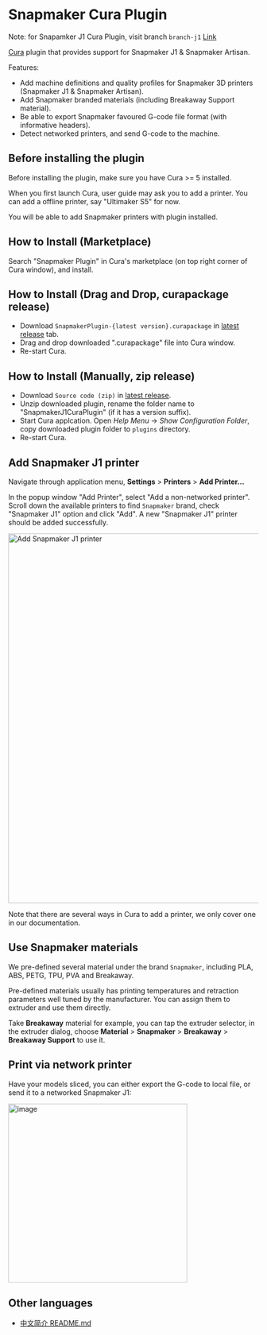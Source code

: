 # Snapmaker Cura Plugin

Note: for Snapamker J1 Cura Plugin, visit branch `branch-j1` [Link](https://github.com/Snapmaker/SnapmakerJ1CuraPlugin/tree/branch-j1)

[Cura](https://github.com/Ultimaker/Cura) plugin that provides support for Snapmaker J1 & Snapmaker Artisan.

Features:

- Add machine definitions and quality profiles for Snapmaker 3D printers (Snapmaker J1 & Snapmaker Artisan).
- Add Snapmaker branded materials (including Breakaway Support material).
- Be able to export Snapmaker favoured G-code file format (with informative headers).
- Detect networked printers, and send G-code to the machine.

## Before installing the plugin

Before installing the plugin, make sure you have Cura >= 5 installed.

When you first launch Cura, user guide may ask you to add a printer. You can add a offline printer, say "Ultimaker S5" for now.

You will be able to add Snapmaker printers with plugin installed.

## How to Install (Marketplace)

Search "Snapmaker Plugin" in Cura's marketplace (on top right corner of Cura window), and install.

## How to Install (Drag and Drop, curapackage release)

- Download `SnapmakerPlugin-{latest version}.curapackage` in [latest release](https://github.com/Snapmaker/SnapmakerJ1CuraPlugin/releases) tab.
- Drag and drop downloaded ".curapackage" file into Cura window.
- Re-start Cura.

## How to Install (Manually, zip release)

- Download `Source code (zip)` in [latest release](https://github.com/Snapmaker/SnapmakerJ1CuraPlugin/releases).
- Unzip downloaded plugin, rename the folder name to "SnapmakerJ1CuraPlugin" (if it has a version suffix).
- Start Cura applcation. Open *Help Menu* -> *Show Configuration Folder*, copy downloaded plugin folder to `plugins` directory.
- Re-start Cura.

## Add Snapmaker J1 printer

Navigate through application menu, **Settings** > **Printers** > **Add Printer...**

In the popup window "Add Printer", select "Add a non-networked printer". Scroll down the available printers to find `Snapmaker` brand, check "Snapmaker J1" option and click "Add". A new "Snapmaker J1" printer should be added successfully.

<img width="744" alt="Add Snapmaker J1 printer" src="https://user-images.githubusercontent.com/3749551/208425647-c568fbbd-d910-426d-b2e7-7fcf4d4c5489.png">

Note that there are several ways in Cura to add a printer, we only cover one in our documentation.

## Use Snapmaker materials

We pre-defined several material under the brand `Snapmaker`, including PLA, ABS, PETG, TPU, PVA and Breakaway.

Pre-defined materials usually has printing temperatures and retraction parameters well tuned by the manufacturer. You can assign them to extruder and use them directly.

Take **Breakaway** material for example, you can tap the extruder selector, in the extruder dialog, choose **Material** > **Snapmaker** > **Breakaway** > **Breakaway Support** to use it.

## Print via network printer

Have your models sliced, you can either export the G-code to local file, or send it to a networked Snapmaker J1:

<img width="360" alt="image" src="https://user-images.githubusercontent.com/3749551/208425792-13a6bf7d-a1e9-408a-a6ec-f1e3f019cc20.png">

## Other languages

- [中文简介 README.md](./README.zh-cn.md)

